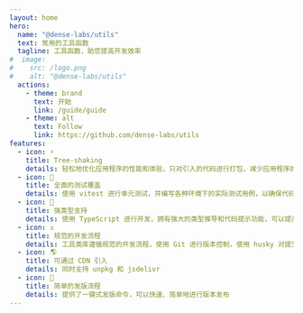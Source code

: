 ```yaml
---
layout: home
hero:
  name: "@dense-labs/utils"
  text: 常用的工具函数
  tagline: 工具函数，助您提高开发效率
#  image:
#    src: /logo.png
#    alt: "@dense-labs/utils"
  actions:
    - theme: brand
      text: 开始
      link: /guide/guide
    - theme: alt
      text: Follow
      link: https://github.com/dense-labs/utils
features:
  - icon: ⚡️
    title: Tree-shaking
    details: 轻松地优化应用程序的性能和体验，只对引入的代码进行打包，减少应用程序的加载时间和运行时的资源消耗。
  - icon: 🧪
    title: 全面的测试覆盖
    details: 使用 vitest 进行单元测试，并编写各种环境下的实际测试用例，以确保代码的健壮性和可靠性。测试覆盖率达到了100%，所有测试用例均通过验证。
  - icon: 🦾
    title: 强类型支持
    details: 使用 TypeScript 进行开发，拥有强大的类型推导和代码提示功能，可以提高开发人员的效率和代码的可维护性。还采用了严格的类型检查和编码规范，确保代码的质量和可靠性。
  - icon: ⚓
    title: 规范的开发流程
    details: 工具类库遵循规范的开发流程，使用 Git 进行版本控制，使用 husky 对提交代码前进行规则校验。
  - icon: 🌎
    title: 可通过 CDN 引入
    details: 同时支持 unpkg 和 jsdelivr
  - icon: 🕋
    title: 简单的发版流程
    details: 提供了一键式发版命令，可以快速、简单地进行版本发布
---
```

